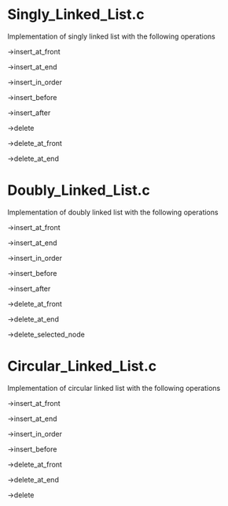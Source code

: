 # Singly_Linked_List.c
Implementation of singly linked list with the following operations

->insert_at_front

->insert_at_end

->insert_in_order

->insert_before

->insert_after

->delete

->delete_at_front

->delete_at_end

# Doubly_Linked_List.c
Implementation of doubly linked list with the following operations

->insert_at_front

->insert_at_end

->insert_in_order

->insert_before

->insert_after

->delete_at_front

->delete_at_end

->delete_selected_node

# Circular_Linked_List.c
Implementation of circular linked list with the following operations

->insert_at_front

->insert_at_end

->insert_in_order

->insert_before

->delete_at_front

->delete_at_end

->delete
